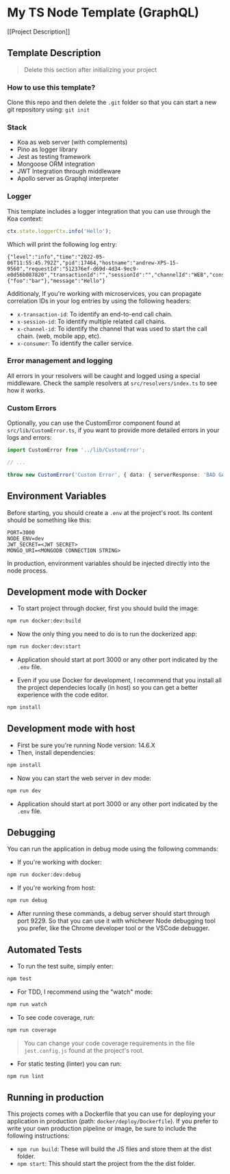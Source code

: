 # My TS Node Template (GraphQL)

[[Project Description]]

## Template Description

> Delete this section after initializing your project

### **How to use this template?**

Clone this repo and then delete the `.git` folder so that you can start a new git repository using: `git init`

### **Stack**

- Koa as web server (with complements)
- Pino as logger library
- Jest as testing framework
- Mongoose ORM integration
- JWT Integration through middleware
- Apollo server as Graphql interpreter

### **Logger**

This template includes a logger integration that you can use through the Koa context:

```ts
ctx.state.loggerCtx.info('Hello');
```

Which will print the following log entry:

```
{"level":"info","time":"2022-05-06T11:55:45.792Z","pid":17464,"hostname":"andrew-XPS-15-9560","requestId":"512376ef-d69d-4d34-9ec9-e0d56b087820","transactionId":"","sessionId":"","channelId":"WEB","consumerName":"","environment":"dev","payload":{"foo":"bar"},"message":"Hello"}
```

Additionaly, If you're working with microservices, you can propagate correlation IDs in your log entries by using the following headers:

- `x-transaction-id`: To identify an end-to-end call chain.
- `x-session-id`: To identify multiple related call chains.
- `x-channel-id`: To identify the channel that was used to start the call chain. (web, mobile app, etc).
- `x-consumer`: To identify the caller service.

### **Error management and logging**

All errors in your resolvers will be caught and logged using a special middleware. Check the sample resolvers at `src/resolvers/index.ts` to see how it works.

### **Custom Errors**

Optionally, you can use the CustomError component found at `src/lib/CustomError.ts`, if you want to provide more detailed errors in your logs and errors:

```ts
import CustomError from '../lib/CustomError';

// ...

throw new CustomError('Custom Error', { data: { serverResponse: 'BAD GATEWAY' }, statusCode: 503 });
```

## Environment Variables

Before starting, you should create a `.env` at the project's root. Its content should be something like this:

```
PORT=3000
NODE_ENV=dev
JWT_SECRET=<JWT SECRET>
MONGO_URI=<MONGODB CONNECTION STRING>
```

In production, environment variables should be injected directly into the node process.

## Development mode with Docker

- To start project through docker, first you should build the image:

```sh
npm run docker:dev:build
```

- Now the only thing you need to do is to run the dockerized app:

```sh
npm run docker:dev:start
```

- Application should start at port 3000 or any other port indicated by the `.env` file.

- Even if you use Docker for development, I recommend that you install all the project dependecies locally (in host) so you can get a better experience with the code editor.

```sh
npm install
```

## Development mode with host

- First be sure you're running Node version: 14.6.X
- Then, install dependencies:

```sh
npm install
```

- Now you can start the web server in dev mode:

```sh
npm run dev
```

- Application should start at port 3000 or any other port indicated by the `.env` file.

## Debugging

You can run the application in debug mode using the following commands:

- If you're working with docker:

```sh
npm run docker:dev:debug
```

- If you're working from host:

```sh
npm run debug
```

- After running these commands, a debug server should start through port 9229. So that you can use it with whichever Node debugging tool you prefer, like the Chrome developer tool or the VSCode debugger.

## Automated Tests

- To run the test suite, simply enter:

```sh
npm test
```

- For TDD, I recommend using the "watch" mode:

```sh
npm run watch
```

- To see code coverage, run:

```sh
npm run coverage
```

> You can change your code coverage requirements in the file `jest.config.js` found at the project's root.

- For static testing (linter) you can run:

```sh
npm run lint
```

## Running in production

This projects comes with a Dockerfile that you can use for deploying your application in production (path: `docker/deploy/Dockerfile`). If you prefer to write your own production pipeline or image, be sure to include the following instructions:

- `npm run build`: These will build the JS files and store them at the dist folder.
- `npm start`: This should start the project from the the dist folder.

